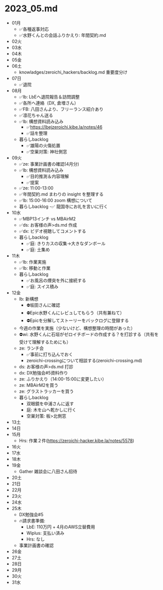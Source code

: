 # 2023_05.md
- 01月
  - ✅各種返事対応
  - ✅水野くんとの会話ふりかえり: 年間契約.md
- 02火
- 03水
- 04木
- 05金
- 06土
  - knowladges/zeroichi_hackers/backlog.md 重要度分け
- 07日
  - ✅退院
- 08月
  - ✅lb: LbEへ退院報告＆訪問調整
  - ✅各所へ連絡（DX, 倉増さん）
  - ✅FB: 八田さんより、フリーランス紹介あり
  - ✅凛花ちゃん送る
  - ✅lb: 構想資料読み込み
    - ✅https://lbejzeroichi.kibe.la/notes/46
    - ✅話を整理
  - 暮らしbacklog
    - ✅雄陽の火傷処置
    - ✅空巣対策: 神社側窓
- 09火
  - ✅ze: 事業計画書の確認(4月分)
  - ✅lb: 構想資料読み込み
    - ✅目的推測＆内容理解
    - ✅提案
  - ✅ze: 11:00-13:00
  - ✅年間契約.md まわりの insight を整理する
  - ✅lb: 15:00-16:00 zoom 構想について
  - 暮らしbacklog
    -✅ 龍国寺にお礼を言いに行く
- 10水
  - ✅MBP13インチ vs MBAirM2
  - ✅ds: お客様の声>ds.md 作成
  - ✅dx: ビデオ視聴してコメントする
  - 暮らしbacklog
    - ✅庭: きりカスの収集→大きなダンボール
    - ✅庭: 土集め
- 11木
  - ✅lb: 作業実施
  - ✅lb: 移動と作業
  - 暮らしbacklog
    - ✅お風呂の煙突を外に接続する
    - ✅庭: スイス積み
- 12金
  - lb: 新構想
    - ⛔️坂田さんに確認
    - ⛔️Epic水野くんにレビュしてもらう（共有兼ねて）
    - ⛔️Epicを分解してストーリーをバックログに登録する
  - 今週の作業を実施（少ないけど、構想整理の時間があった）
  - ⛔️wi: 水野くんに石垣がゼロイチボードの作成する？を打診する（共有を受けて理解するためにも）
  - ze: ランチ会
    - ✅事前に打ち込んでおく
    - zeroichi-crossingについて相談する(zeroichi-crossing.md)
  - ds: お客様の声>ds.md 打診
  - dx: DX勉強会#5資料作り
  - ze: ふりかえり（14:00-15:00に変更したい）
  - ze: MBAirM2を買う
  - ze: グラストラッカーを買う
  - 暮らしbacklog
    - 双眼鏡を中浦さんに返す
    - 庭: 木を山へ乾かしに行く
    - 空巣対策: 板>北側窓
- 13土
- 14日
- 15月
  - Hrs: 作業２件(https://zeroichi-hacker.kibe.la/notes/5578)
- 16火
- 17水
- 18木
- 19金
  - Gather 雑談会に八田さん招待
- 20土
- 21日
- 22月
- 23火
- 24水
- 25木
  - DX勉強会#5
  - 🔥請求書準備:
    - LbE: 110万円 + 4月のAWS立替費用
    - Wiplus: 支払い済み
    - Hrs: なし
  - 事業計画書の確認
- 26金
- 27土
- 28日
- 29月
- 30火
- 31水
